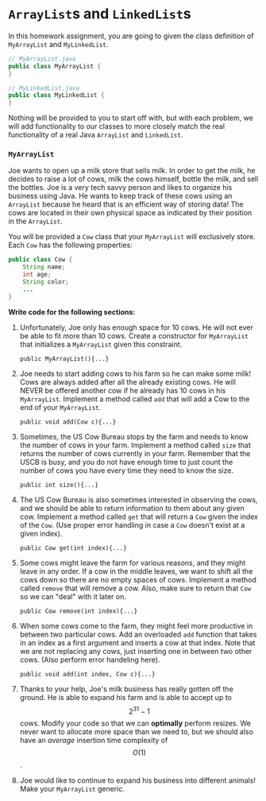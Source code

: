 # `ArrayList`s and `LinkedList`s

In this homework assignment, you are going to given the class definition of `MyArrayList` and `MyLinkedList`. 
```java
// MyArrayList.java
public class MyArrayList {
}
```
```java
// MyLinkedList.java
public class MyLinkedList {
}
```

Nothing will be provided to you to start off with, but with each problem, we will add functionality to our classes to more closely match the real functionality of a real Java `ArrayList` and `LinkedList`.

### `MyArrayList`

Joe wants to open up a milk store that sells milk. In order to get the milk, he decides to raise a lot of cows, milk the cows himself, bottle the milk, and sell the bottles. Joe is a very tech savvy person and likes to organize his business using Java. He wants to keep track of these cows using an `ArrayList` because he heard that is an efficient way of storing data! The cows are located in their own physical space as indicated by their position in the `ArrayList`. 

You will be provided a `Cow` class that your `MyArrayList` will exclusively store. Each `Cow` has the following properties:
```java
public class Cow {
    String name;
    int age;
    String color;
    ...
}
```
**Write code for the following sections:**

1. Unfortunately, Joe only has enough space for 10 cows. He will not ever be able to fit more than 10 cows. Create a constructor for `MyArrayList` that initializes a `MyArrayList` given this constraint.

    `public MyArrayList(){...}`

2. Joe needs to start adding cows to his farm so he can make some milk! Cows are always added after all the already existing cows. He will NEVER be offered another cow if he already has 10 cows in his `MyArrayList`. Implement a method called `add` that will add a Cow to the end of your `MyArrayList`.

    `public void add(Cow c){...}`

3. Sometimes, the US Cow Bureau stops by the farm and needs to know the number of cows in your farm. Implement a method called `size` that returns the number of cows currently in your farm. Remember that the USCB is busy, and you do not have enough time to just count the number of cows you have every time they need to know the size.

    `public int size(){...}`

4. The US Cow Bureau is also sometimes interested in observing the cows, and we should be able to return information to them about any given cow. Implement a method called `get` that will return a `Cow` given the index of the `Cow`. (Use proper error handling in case a `Cow` doesn't exist at a given index).

    `public Cow get(int index){...}`

5. Some cows might leave the farm for various reasons, and they might leave in any order. If a cow in the middle leaves, we want to shift all the cows down so there are no empty spaces of cows. Implement a method called `remove` that will remove a cow. Also, make sure to return that `Cow` so we can "deal" with it later on.

    `public Cow remove(int index){...}`

6. When some cows come to the farm, they might feel more productive in between two particular cows. Add an overloaded `add` function that takes in an index as a first argument and inserts a cow at that index. Note that we are not replacing any cows, just inserting one in between two other cows. (Also perform error handeling here).

    `public void add(int index, Cow c){...}`
    
7. Thanks to your help, Joe's milk business has really gotten off the ground. He is able to expand his farm and is able to accept up to $$2^{31}-1$$ cows. Modify your code so that we can **optimally** perform resizes. We never want to allocate more space than we need to, but we should also have an *average* insertion time complexity of $$O(1)$$.

8. Joe would like to continue to expand his business into different animals! Make your `MyArrayList` generic.
